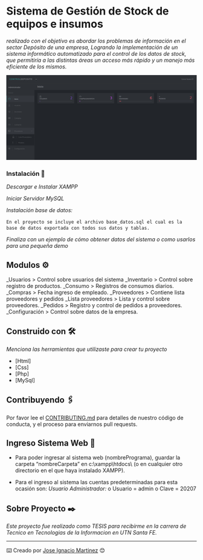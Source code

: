 # Sistema de Gestión de Stock de equipos e insumos

_realizado con el objetivo es abordar los problemas de información en el sector Depósito de una empresa, Logrando la implementación de un sistema informático automatizado para el control de los datos de stock, que permitiría a las distintas áreas un acceso más rápido y un manejo más eficiente de los mismos._


![Screenshot](inicio.png)

### Instalación 🔧

_Descargar e Instalar XAMPP_

_Iniciar Servidor MySQL_

_Instalación base de datos:_

```
En el proyecto se incluye el archivo base_datos.sql el cual es la
base de datos exportada con todos sus datos y tablas.
```

_Finaliza con un ejemplo de cómo obtener datos del sistema o como usarlos para una pequeña demo_

## Modulos ⚙️

_Usuarios > Control sobre usuarios del sistema
_Inventario > Control sobre registro de productos.
_Consumo > Registros de consumos diarios.
_Compras > Fecha ingreso de empleado.
_Proveedores > Contiene lista proveedores y pedidos
_Lista proveedores > Lista y control sobre proveedores.
_Pedidos > Registro y control de pedidos a proveedores.
_Configuración > Control sobre datos de la empresa.


## Construido con 🛠️

_Menciona las herramientas que utilizaste para crear tu proyecto_

* [Html] 
* [Css] 
* [Php]
* [MySql] 

## Contribuyendo 🖇️

Por favor lee el [CONTRIBUTING.md](https://gist.github.com/villanuevand/xxxxxx) para detalles de nuestro código de conducta, y el proceso para enviarnos pull requests.

## Ingreso Sistema Web 📖

* Para poder ingresar al sistema web (nombrePrograma), guardar la carpeta “nombreCarpeta” en
c:\xampp\htdocs\ (o en cualquier otro directorio en el que haya instalado XAMPP).

* Para el ingreso al sistema las cuentas predeterminadas para esta ocasión son:
_Usuario Administrador:_
o Usuario = admin
o Clave = 20207

## Sobre Proyecto ✒️

_Este proyecto fue realizado como TESIS para recibirme en la carrera de Tecnico en Tecnologias de la Informacion en UTN Santa FE._


---
⌨️ Creado por [Jose Ignacio Martinez](https://github.com/josem207) 😊 

